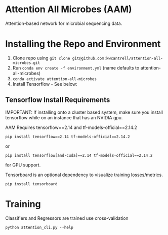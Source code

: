 # Attention All Microbes (AAM)

Attention-based network for microbial sequencing data. 

# Installing the Repo and Environment 

1. Clone repo using `git clone git@github.com:kwcantrell/attention-all-microbes.git`
2. Run `conda env create -f environment.yml` (name defaults to attention-all-microbes)
3. `conda activate attention-all-microbes`
4. Install Tensorflow - See below:
   
## Tensorflow Install Requirements
IMPORTANT: If installing onto a cluster based system, make sure you install tensorflow while on an instance that has an NVIDIA gpu.

AAM Requires tensorflow==2.14 and tf-models-official==2.14.2

`pip install tensorflow==2.14 tf-models-official==2.14.2` 

or

 `pip install tensorflow[and-cuda]==2.14 tf-models-official==2.14.2` 

for GPU support.

Tensorboard is an optional dependency to visualize training losses/metrics.

`pip install tensorboard`



# Training

Classifiers and Regressors are trained use cross-validation 

`python attention_cli.py --help`







